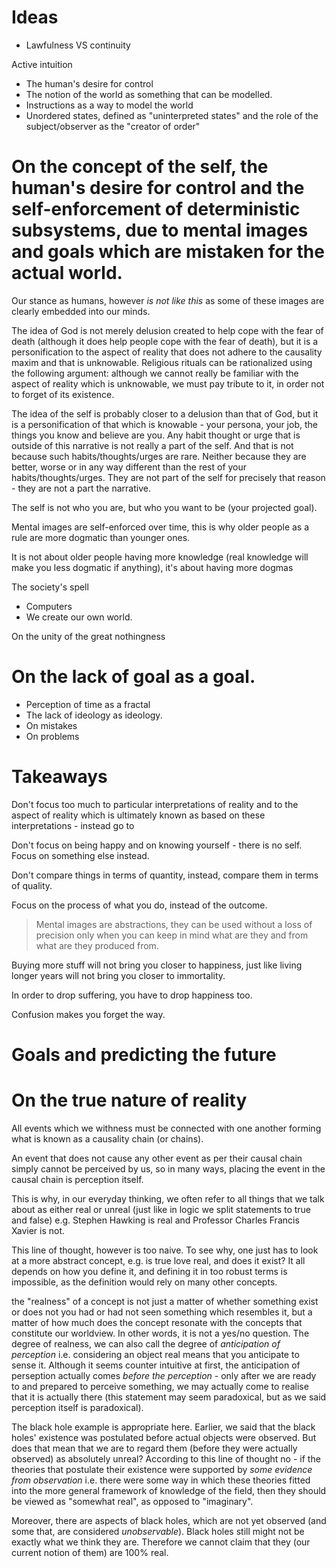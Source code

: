 
Ideas
===

- Lawfulness VS continuity

Active intuition
- The human's desire for control
- The notion of the world as something that can be modelled.
- Instructions as a way to model the world
- Unordered states, defined as "uninterpreted states" and the role of the subject/observer as the "creator of order"


On the concept of the self, the human's desire for control and the self-enforcement of deterministic subsystems, due to mental images and goals which are mistaken for the actual world.
===

Our stance as humans, however *is not like this* as some of these images are clearly embedded into our minds.


The idea of God is not merely delusion created to help cope with the fear of death (although it does help people cope with the fear of death), but it is a personification to the aspect of reality that does not adhere to the causality maxim and that is unknowable. Religious rituals can be rationalized using the following argument: although we cannot really be familiar with the aspect of reality which is unknowable, we must pay tribute to it, in order not to forget of its existence.

The idea of the self is probably closer to a delusion than that of God, but it is a personification of that which is knowable - your persona, your job, the things you know and believe are you. Any habit thought or urge that is outside of this narrative is not really a part of the self. And that is not because such habits/thoughts/urges are rare. Neither because they are better, worse or in any way different than the rest of your habits/thoughts/urges. They are not part of the self for precisely that reason - they are not a part the narrative.


The self is not who you are, but who you want to be (your projected goal).


Mental images are self-enforced over time, this is why older people as a rule are more dogmatic than younger ones.

It is not about older people having more knowledge (real knowledge will make you less dogmatic if anything), it's about having more dogmas 

The society's spell
- Computers
- We create our own world.

On the unity of the great nothingness

On the lack of goal as a goal.
===

- Perception of time as a fractal 
- The lack of ideology as ideology.
- On mistakes
- On problems

Takeaways
===

Don't focus too much to particular interpretations of reality and to the aspect of reality which is ultimately known as based on these interpretations - instead go to 

Don't focus on being happy and on knowing yourself - there is no self. Focus on something else instead.

Don't compare things in terms of quantity, instead, compare them in terms of quality.

Focus on the process of what you do, instead of the outcome.

> Mental images are abstractions, they can be used without a loss of precision only when you can keep in mind what are they and from what are they produced from. 

Buying more stuff will not bring you closer to happiness, just like living longer years will not bring you closer to immortality.

In order to drop suffering, you have to drop happiness too.

Confusion makes you forget the way.

Goals and predicting the future
===







On the true nature of reality 
===

All events which we withness must be connected with one another forming what is known as a causality chain (or chains). 

An event that does not cause any other event as per their causal chain simply cannot be perceived by us, so in many ways, placing the event in the causal chain is perception itself.

This is why, in our everyday thinking, we often refer to all things that we talk about as either real or unreal (just like in logic we split statements to true and false) e.g. Stephen Hawking is real and Professor Charles Francis Xavier is not. 

This line of thought, however is too naive. To see why, one just has to look at a more abstract concept, e.g. is true love real, and does it exist? It all depends on how you define it, and defining it in too robust terms is impossible, as the definition would rely on many other concepts.

the "realness" of a concept is not just a matter of whether something exist or does not you had or had not seen something which resembles it, but a matter of how much does the concept resonate with the concepts that constitute our worldview. In other words, it is not a yes/no question. The degree of realness, we can also call the degree of *anticipation of perception* i.e. considering an object real means that you anticipate to sense it. Although it seems counter intuitive at first, the anticipation of perseption actually comes *before the perception* - only after we are ready to and prepared to perceive something, we may actually come to realise that it is actually there (this statement may seem paradoxical, but as we said perception itself is paradoxical).

The black hole example is appropriate here. Earlier, we said that the black holes' existence was postulated before actual objects were observed. But does that mean that we are to regard them (before they were actually observed) as absolutely unreal? According to this line of thought no - if the theories that postulate their existence were supported by *some evidence from observation* i.e. there were some way in which these theories fitted into the more general framework of knowledge of the field, then they should be viewed as "somewhat real", as opposed to "imaginary".

Moreover, there are aspects of black holes, which are not yet observed (and some that, are considered *unobservable*). Black holes still might not be exactly what we think they are. Therefore we cannot claim that they (our current notion of them) are 100% real.


